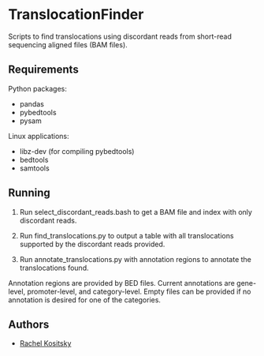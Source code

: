 # TranslocationFinder

Scripts to find translocations using discordant reads from short-read sequencing aligned files (BAM files).


## Requirements

Python packages:
* pandas
* pybedtools
* pysam

Linux applications:
* libz-dev (for compiling pybedtools)
* bedtools
* samtools

## Running

1) Run select_discordant_reads.bash to get a BAM file and index with only discordant reads.

2) Run find_translocations.py to output a table with all translocations supported by the discordant reads provided.

3) Run annotate_translocations.py with annotation regions to annotate the translocations found.

Annotation regions are provided by BED files. Current annotations are gene-level, promoter-level, and category-level. 
Empty files can be provided if no annotation is desired for one of the categories.

## Authors

* [Rachel Kositsky](https://github.com/rkositsky)
